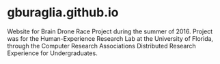 # gburaglia.github.io
Website for Brain Drone Race Project during the summer of 2016. 
Project was for the Human-Experience Research Lab at the University of Florida, through the Computer Research Associations Distributed Research Experience for Undergraduates.

